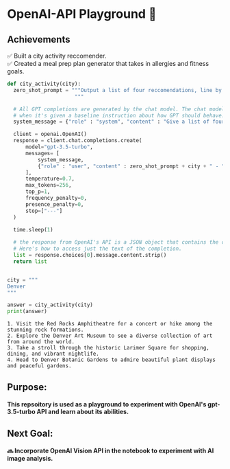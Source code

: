 # OpenAI-API Playground 📕

## Achievements
✅ Built a city activity reccomender.  
✅ Created a meal prep plan generator that takes in allergies and fitness goals.
```python
def city_activity(city):
  zero_shot_prompt = """Output a list of four reccomendations, line by line.
                      """

  # All GPT completions are generated by the chat model. The chat model works best
  # when it's given a baseline instruction about how GPT should behave.
  system_message = {"role" : "system", "content" : "Give a list of four activites to do in the given city, line by line."}

  client = openai.OpenAI()
  response = client.chat.completions.create(
      model="gpt-3.5-turbo",
      messages= [
          system_message,
          {"role" : "user", "content" : zero_shot_prompt + city + " - "} # simulate a user prompt
      ],
      temperature=0.7,
      max_tokens=256,
      top_p=1,
      frequency_penalty=0,
      presence_penalty=0,
      stop=["---"]
  )
  
  time.sleep(1)

  # the response from OpenAI's API is a JSON object that contains the completion to your prompt plus some other information.  
  # Here's how to access just the text of the completion.
  list = response.choices[0].message.content.strip()
  return list


city = """
Denver
"""

answer = city_activity(city)
print(answer)
```

```
1. Visit the Red Rocks Amphitheatre for a concert or hike among the stunning rock formations.
2. Explore the Denver Art Museum to see a diverse collection of art from around the world.
3. Take a stroll through the historic Larimer Square for shopping, dining, and vibrant nightlife.
4. Head to Denver Botanic Gardens to admire beautiful plant displays and peaceful gardens.
```
## Purpose:
#### This repsoitory is used as a playground to experiment with OpenAI's gpt-3.5-turbo API and learn about its abilities. 

## Next Goal:
#### 🔜 Incorporate OpenAI Vision API in the notebook to experiment with AI image analysis. 
